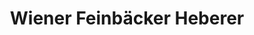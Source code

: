 ---
title: "Wiener Feinbäcker Heberer"
url: /darmstadt/wiener-feinbaecker-heberer/
shop: Bäckerei
---